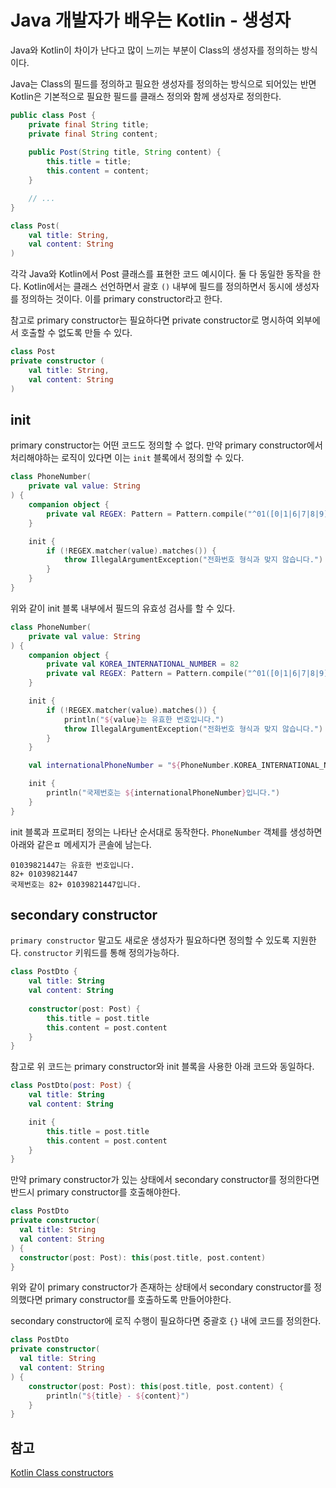 # Java 개발자가 배우는 Kotlin - 생성자

Java와 Kotlin이 차이가 난다고 많이 느끼는 부분이 Class의 생성자를 정의하는 방식이다.

Java는 Class의 필드를 정의하고 필요한 생성자를 정의하는 방식으로 되어있는 반면 Kotlin은 기본적으로 필요한 필드를 클래스 정의와 함께 생성자로 정의한다.

```java
public class Post {
	private final String title;
	private final String content;
	
	public Post(String title, String content) {
		this.title = title;
		this.content = content;
	}

	// ...
}
```

```kotlin
class Post(
	val title: String,
	val content: String
)
```

각각 Java와 Kotlin에서 Post 클래스를 표현한 코드 예시이다. 둘 다 동일한 동작을 한다. Kotlin에서는 클래스 선언하면서 괄호 `()` 내부에 필드를 정의하면서 동시에 생성자를 정의하는 것이다. 이를 primary constructor라고 한다.

참고로 primary constructor는 필요하다면 private constructor로 명시하여 외부에서 호출할 수 없도록 만들 수 있다.

```kotlin
class Post
private constructor (
    val title: String,
    val content: String
)
```

## init

primary constructor는 어떤 코드도 정의할 수 없다. 만약 primary constructor에서 처리해야하는 로직이 있다면 이는 `init` 블록에서 정의할 수 있다.

```kotlin
class PhoneNumber(
    private val value: String
) {
    companion object {
	    private val REGEX: Pattern = Pattern.compile("^01([0|1|6|7|8|9])-?([0-9]{3,4})-?([0-9]{4})$")
    }

    init {
        if (!REGEX.matcher(value).matches()) {
            throw IllegalArgumentException("전화번호 형식과 맞지 않습니다.")
        }
    }
} 
```

위와 같이 init 블록 내부에서 필드의 유효성 검사를 할 수 있다.

```kotlin
class PhoneNumber(
    private val value: String
) {
    companion object {
		private val KOREA_INTERNATIONAL_NUMBER = 82
		private val REGEX: Pattern = Pattern.compile("^01([0|1|6|7|8|9])-?([0-9]{3,4})-?([0-9]{4})$")
    }

    init {
        if (!REGEX.matcher(value).matches()) {
			println("${value}는 유효한 번호입니다.")
            throw IllegalArgumentException("전화번호 형식과 맞지 않습니다.")
        }
    }

    val internationalPhoneNumber = "${PhoneNumber.KOREA_INTERNATIONAL_NUMBER}+ ${value}".also(::println)

    init {
        println("국제번호는 ${internationalPhoneNumber}입니다.")
    }
}
```

init 블록과 프로퍼티 정의는 나타난 순서대로 동작한다. `PhoneNumber` 객체를 생성하면 아래와 같은ㅍ 메세지가 콘솔에 남는다.

```
01039821447는 유효한 번호입니다.
82+ 01039821447
국제번호는 82+ 01039821447입니다.
```

## secondary constructor

`primary constructor` 말고도 새로운 생성자가 필요하다면 정의할 수 있도록 지원한다. `constructor` 키워드를 통해 정의가능하다.

```kotlin
class PostDto {
    val title: String
    val content: String
    
    constructor(post: Post) {
        this.title = post.title
        this.content = post.content
    }
}
```

참고로 위 코드는 primary constructor와 init 블록을 사용한 아래 코드와 동일하다.

```kotlin
class PostDto(post: Post) {
    val title: String
    val content: String

    init {
        this.title = post.title
        this.content = post.content
    }
}
```

만약 primary constructor가 있는 상태에서 secondary constructor를 정의한다면 반드시 primary constructor를 호출해야한다.

```kotlin
class PostDto
private constructor(
  val title: String
  val content: String
) {
  constructor(post: Post): this(post.title, post.content)
}
```

위와 같이 primary constructor가 존재하는 상태에서 secondary constructor를 정의했다면 primary constructor를 호출하도록 만들어야한다.

secondary constructor에 로직 수행이 필요하다면 중괄호 `{}` 내에 코드를 정의한다.

```kotlin
class PostDto
private constructor(
  val title: String
  val content: String
) {
    constructor(post: Post): this(post.title, post.content) {
        println("${title} - ${content}")
    }
}
```

## 참고

[Kotlin Class constructors](https://kotlinlang.org/docs/classes.html#constructors)
